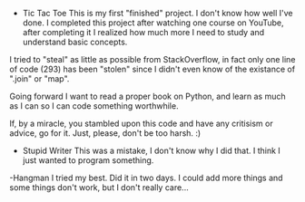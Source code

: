 - Tic Tac Toe
This is my first "finished" project. I don't know how well I've done. I completed this project after watching one course on YouTube, after completing it I realized how much more I need to study and understand basic concepts.

I tried to "steal" as little as possible from StackOverflow, in fact only one line of code (293) has been "stolen" since I didn't even know of the existance of ".join" or "map".

Going forward I want to read a proper book on Python, and learn as much as I can so I can code something worthwhile.

If, by a miracle, you stambled upon this code and have any critisism or advice, go for it. Just, please, don't be too harsh. :)


- Stupid Writer
This was a mistake, I don't know why I did that. I think I just wanted to program something.

-Hangman
I tried my best. Did it in two days. I could add more things and some things don't work, but I don't really care...
